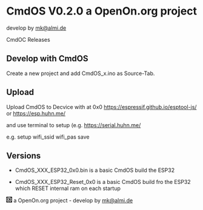 
# CmdOS V0.2.0 a OpenOn.org project

develop by mk@almi.de

CmdOC Releases

## Develop with CmdOS

Create a new project and add CmdOS_x.ino as Source-Tab.

## Upload 

Upload CmdOS to Decvice with at 0x0 
<a href="https://espressif.github.io/esptool-js/">https://espressif.github.io/esptool-js/</a>
or <a href="https://esp.huhn.me/">https://esp.huhn.me/</a>

and use terminal to setup (e.g. <a href="https://serial.huhn.me/">https://serial.huhn.me/</a>

e.g. 
	setup wifi_ssid wifi_pas
	save 


## Versions

- CmdOS_XXX_ESP32_0x0.bin is a basic CmdOS build the ESP32

- CmdOS_XXX_ESP32_Reset_0x0 is a basic CmdOS build fro the ESP32 which RESET internal ram on each startup



![LOGO](images/CmdOS_logo.gif) a OpenOn.org project - develop by mk@almi.de 



	

	


